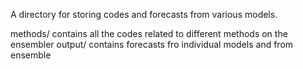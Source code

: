 A directory for storing codes and forecasts from various models.

 methods/ contains all the codes related to different methods on the
 ensembler
 output/ contains forecasts fro individual models and from ensemble
 
